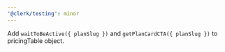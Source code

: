 ```yaml
---
'@clerk/testing': minor
---
```


Add `waitToBeActive({ planSlug })` and `getPlanCardCTA({ planSlug })` to pricingTable object.
